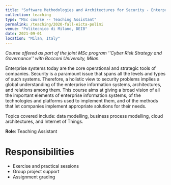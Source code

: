 ```yaml
---
title: "Software Methodologies and Architectures for Security - Enterprise ICT Architectures (2021)"
collection: teaching
type: "MSc course -- Teaching Assistant"
permalink: /teaching/2020-fall-eicta-polimi
venue: "Politecnico di Milano, DEIB"
date: 2021-09-01
location: "Milan, Italy"
---
```


*Course offered as part of the joint MSc program ''Cyber Risk Strategy and Governance'' with Bocconi University, Milan.*

Enterprise systems today are the core operational and strategic tools of companies. Security is a paramount issue that spans all the levels and types of such systems. Therefore, a holistic view to security problems implies a global understanding of the enterprise information systems, architectures, and relations among them.
This course aims at giving a broad vision of all the important elements of enterprise information systems, of the technologies and platforms used to implement them, and of the methods that let companies implement appropriate solutions for their needs.

Topics covered include: data modelling, business process modelling, cloud architectures, and Internet of Things.

**Role**: Teaching Assistant

Responsibilities
======
- Exercise and practical sessions
- Group project support
- Assignment grading